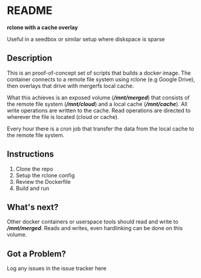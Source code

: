 # README
**rclone with a cache overlay**

Useful in a seedbox or similar setup where diskspace is sparse

## Description

This is an proof-of-concept set of scripts that builds a docker image. The container connects to a remote file system using rclone (e.g Google Drive), then overlays that drive with mergerfs local cache.

What this achieves is an exposed volume (***/mnt/merged***) that consists of the remote file system (***/mnt/cloud***) and a local cache (***/mnt/cache***). All write operations are written to the cache. Read operations are directed to wherever the file is located (cloud or cache).

Every hour there is a cron job that transfer the data from the local cache to the remote file system. 

## Instructions
1. Clone the repo
2. Setup the rclone config
3. Review the Dockerfile
4. Build and run

## What's next?
Other docker containers or userspace tools should read and write to ***/mnt/merged***. Reads and writes, even hardlinking can be done on this volume.

## Got a Problem?
Log any issues in the issue tracker here

